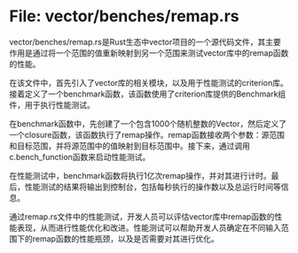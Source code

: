 # File: vector/benches/remap.rs

vector/benches/remap.rs是Rust生态中vector项目的一个源代码文件，其主要作用是通过将一个范围的值重新映射到另一个范围来测试vector库中的remap函数的性能。

在该文件中，首先引入了vector库的相关模块，以及用于性能测试的criterion库。接着定义了一个benchmark函数，该函数使用了criterion库提供的Benchmark组件，用于执行性能测试。

在benchmark函数中，先创建了一个包含1000个随机整数的Vector，然后定义了一个closure函数，该函数执行了remap操作。remap函数接收两个参数：源范围和目标范围，并将源范围中的值映射到目标范围中。接下来，通过调用c.bench_function函数来启动性能测试。

在性能测试中，benchmark函数将执行1亿次remap操作，并对其进行计时。最后，性能测试的结果将输出到控制台，包括每秒执行的操作数以及总运行时间等信息。

通过remap.rs文件中的性能测试，开发人员可以评估vector库中remap函数的性能表现，从而进行性能优化和改进。性能测试可以帮助开发人员确定在不同输入范围下的remap函数的性能瓶颈，以及是否需要对其进行优化。

